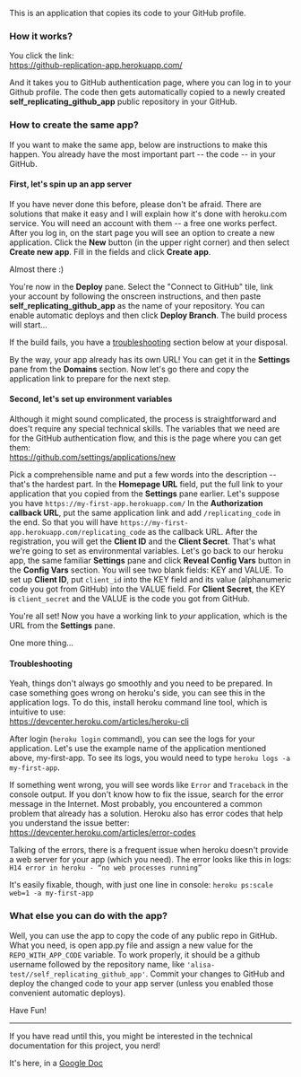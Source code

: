 This is an application that copies its code to your GitHub profile. 

### How it works?

You click the link: <br>
https://github-replication-app.herokuapp.com/ <br>

And it takes you to GitHub authentication page, where you can log in to your Github profile.
The code then gets automatically copied to a newly created **self_replicating_github_app** public
repository in your GitHub.


### How to create the same app?


If you want to make the same app, below are instructions to make this happen.
You already have the most important part -- the code -- in your GitHub.

#### First, let's spin up an app server

If you have never done this before, please don't be afraid. 
There are solutions that make it easy and I will explain how it's done with heroku.com service.
You will need an account with them -- a free one works perfect. 
After you log in, on the start page you will see an option to create a new application. 
Click the **New** button (in the upper right corner) and then select **Create new app**. 
Fill in the fields and click **Create app**.

Almost there :)

You're now in the **Deploy** pane. 
Select the "Connect to GitHub" tile, link your account by following the onscreen instructions,
and then paste **self_replicating_github_app** as the name of your repository.
You can enable automatic deploys and then click **Deploy Branch**.
The build process will start...

If the build fails, you have a [troubleshooting](####Troubleshooting) section below at your disposal.

By the way, your app already has its own URL! 
You can get it in the **Settings** pane from the **Domains** section.
Now let's go there and copy the application link to prepare for the next step.

#### Second, let's set up environment variables

Although it might sound complicated, the process is straightforward and 
does't require any special technical skills. 
The variables that we need are for the GitHub authentication flow, 
and this is the page where you can get them: <br>
https://github.com/settings/applications/new

Pick a comprehensible name and put a few words into the description -- that's the hardest part.
In the **Homepage URL** field, put the full link to your application that you copied from the **Settings** pane earlier.
Let's suppose you have `https://my-first-app.herokuapp.com/`
In the **Authorization callback URL**, put the same application link and add `/replicating_code` in the end. 
So that you will have `https://my-first-app.herokuapp.com/replicating_code` as the callback URL.
After the registration, you will get the **Client ID** and the **Client Secret**. 
That's what we're going to set as environmental variables. 
Let's go back to our heroku app, the same familiar **Settings** pane 
and click **Reveal Config Vars** button in the **Config Vars** section. 
You will see two blank fields: KEY and VALUE. To set up **Client ID**, 
put `client_id` into the KEY field and its value (alphanumeric code you got from GitHub) into the VALUE field. 
For **Client Secret**, the KEY is `client_secret` and the VALUE is the code you got from GitHub.

You're all set! Now you have a working link to _your_ application, which is the URL from the **Settings** pane.

One more thing...

#### Troubleshooting

Yeah, things don't always go smoothly and you need to be prepared. 
In case something goes wrong on heroku's side, you can see this in the application logs.
To do this, install heroku command line tool, which is intuitive to use: <br>
https://devcenter.heroku.com/articles/heroku-cli

After login (`heroku login` command), you can see the logs for your application. 
Let's use the example name of the application mentioned above, my-first-app.
To see its logs, you would need to type `heroku logs -a my-first-app`. 

If something went wrong, you will see words like `Error` and `Traceback` in the console output.
If you don't know how to fix the issue, search for the error message in the Internet. 
Most probably, you encountered a common problem that already has a solution. 
Heroku also has error codes that help you understand the issue better:<br>
https://devcenter.heroku.com/articles/error-codes

Talking of the errors, there is a frequent issue when heroku doesn't provide 
a web server for your app (which you need). The error looks like this in logs:
`H14 error in heroku - “no web processes running”`

It's easily fixable, though, with just one line in console:
`heroku ps:scale web=1 -a my-first-app`

### What else you can do with the app?

Well, you can use the app to copy the code of any public repo in GitHub. 
What you need, is open app.py file and assign a new value for the `REPO_WITH_APP_CODE` variable.
To work properly, it should be a github username followed by the repository name, 
like `'alisa-test//self_replicating_github_app'`. Commit your changes to GitHub and 
deploy the changed code to your app server (unless you enabled those convenient automatic deploys). 

Have Fun!

____

If you have read until this, you might be interested in 
the technical documentation for this project, you nerd!

It's here, in a [Google Doc](https://docs.google.com/document/d/1cx0FohDNI9EP5bybJ_hh9nxaztiKvt_zSnMioeu3cSg/edit?usp=sharing)
